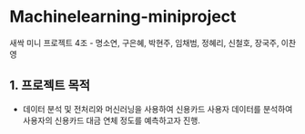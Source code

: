 # Machinelearning-miniproject

새싹 미니 프로젝트 4조 - 명소연, 구은혜, 박현주, 임채범, 정혜리, 신철호, 장국주, 이찬영

## 1. 프로젝트 목적
- 데이터 분석 및 전처리와 머신러닝을 사용하여 신용카드 사용자 데이터를 분석하여 사용자의 신용카드 대금 연체 정도를 예측하고자 진행.
